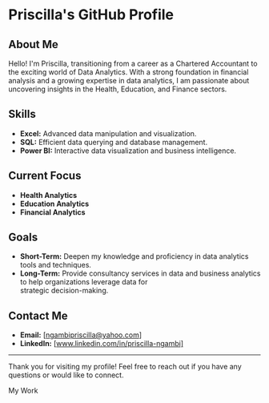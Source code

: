 # Priscilla's GitHub Profile

## About Me

Hello! I'm Priscilla, transitioning from a career as a Chartered Accountant to the exciting world of Data Analytics. With a strong foundation in financial analysis and a growing expertise in data analytics, I am passionate about uncovering insights in the Health, Education, and Finance sectors.

## Skills

- **Excel:** Advanced data manipulation and visualization.
- **SQL:** Efficient data querying and database management.
- **Power BI:** Interactive data visualization and business intelligence.





## Current Focus

- **Health Analytics**
- **Education Analytics**
- **Financial Analytics**


## Goals

- **Short-Term:** Deepen my knowledge and proficiency in data analytics tools and techniques.
- **Long-Term:** Provide consultancy services in data and business analytics to help organizations leverage data for     
                  strategic decision-making.

## Contact Me

- **Email:** [ngambipriscilla@yahoo.com]
- **LinkedIn:** [www.linkedin.com/in/priscilla-ngambi]



---

Thank you for visiting my profile! Feel free to reach out if you have any questions or would like to connect.

My Work
